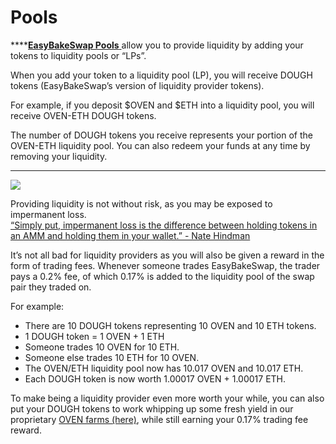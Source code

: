 # Pools

\*\*\*\*[**EasyBakeSwap Pools** ](https://app.EasyBakeSwap.finance/#/pool) allow you to provide liquidity by adding your tokens to liquidity pools or “LPs”.

When you add your token to a liquidity pool \(LP\), you will receive DOUGH tokens \(EasyBakeSwap’s version of liquidity provider tokens\). 

For example, if you deposit $OVEN and $ETH into a liquidity pool, you will receive OVEN-ETH DOUGH tokens. 

The number of DOUGH tokens you receive represents your portion of the OVEN-ETH liquidity pool. You can also redeem your funds at any time by removing your liquidity.  
****

![](https://lh6.googleusercontent.com/2kVPpX68tw74VevgCTEa-Z7Ca0_KGCWJiTOh43A6OROXGPUI1QnoF9bXp2kpSRTrtCUNPvI5UPbrCAuG4oyNEVDkOJp_PsE7pWrCu6PJjrymjEfYgMdsdfogaMt35lffRoRWsbqb)

Providing liquidity is not without risk, as you may be exposed to impermanent loss.  
[“Simply put, impermanent loss is the difference between holding tokens in an AMM and holding them in your wallet.” - Nate Hindman](https://blog.bancor.network/beginners-guide-to-getting-rekt-by-impermanent-loss-7c9510cb2f22)

It’s not all bad for liquidity providers as you will also be given a reward in the form of trading fees. Whenever someone trades EasyBakeSwap, the trader pays a 0.2% fee, of which 0.17% is added to the liquidity pool of the swap pair they traded on. 

For example:

* There are 10 DOUGH tokens representing 10 OVEN and 10 ETH tokens.
* 1 DOUGH token = 1 OVEN + 1 ETH
* Someone trades 10 OVEN for 10 ETH.
* Someone else trades 10 ETH for 10 OVEN.
* The OVEN/ETH liquidity pool now has 10.017 OVEN and 10.017 ETH.
* Each DOUGH token is now worth 1.00017 OVEN + 1.00017 ETH.

To make being a liquidity provider even more worth your while, you can also put your DOUGH tokens to work whipping up some fresh yield in our proprietary [OVEN farms \(here\)](https://easybake.finance/farms), while still earning your 0.17% trading fee reward. 

